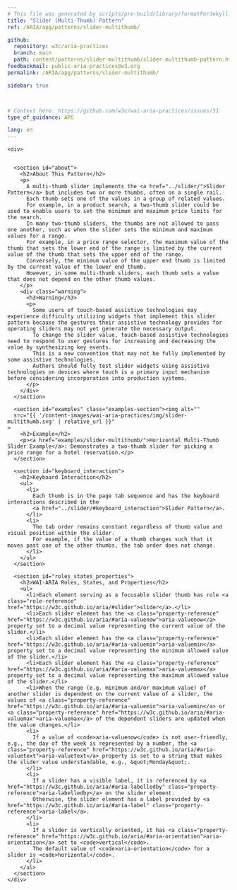 ```yaml
---
# This file was generated by scripts/pre-build/library/formatForJekyll.js
title: "Slider (Multi-Thumb) Pattern"
ref: /ARIA/apg/patterns/slider-multithumb/

github:
  repository: w3c/aria-practices
  branch: main
  path: content/patterns/slider-multithumb/slider-multithumb-pattern.html
feedbackmail: public-aria-practices@w3.org
permalink: /ARIA/apg/patterns/slider-multithumb/

sidebar: true



# Context here: https://github.com/w3c/wai-aria-practices/issues/31
type_of_guidance: APG

lang: en
---
```

<meta charset="UTF-8" />
<meta content="width=device-width, initial-scale=1.0" name="viewport" />
<title>Slider (Multi-Thumb) Pattern</title>

<script src="../../shared/js/highlight.pack.js"></script>
<script src="../../shared/js/app.js"></script>
<script src="../../shared/js/skipto.js"></script>


<link 
  rel="stylesheet"
  href="{{ '/content-assets/wai-aria-practices/styles.css' | relative_url }}"
>
<!-- Code highlighting styles -->
<link 
  rel="stylesheet"
  href="{{ '/ARIA/apg/shared/css/github.css' | relative_url }}"
>

<script>
const addBodyClass = undefined;
const enableSidebar = true;
if (addBodyClass) document.body.classList.add(addBodyClass);
if (enableSidebar) document.body.classList.add('has-sidebar');
</script>
    

<script>
    const parentPage = window.location.pathname.match(
      /\/(patterns|practices)\//
    )?.[1];
    if (parentPage) {
      const parentHref = 'a[href*="' + parentPage + '"]';
      document.querySelector(parentHref).classList.add('active');
    }
  </script>
<div>

    <div>
      

      <section id="about">
        <h2>About This Pattern</h2>
        <p>
          A multi-thumb slider implements the <a href="../slider/">Slider Pattern</a> but includes two or more thumbs, often on a single rail.
          Each thumb sets one of the values in a group of related values.
          For example, in a product search, a two-thumb slider could be used to enable users to set the minimum and maximum price limits for the search.
          In many two-thumb sliders, the thumbs are not allowed to pass one another, such as when the slider sets the minimum and maximum values for a range.
          For example, in a price range selector, the maximum value of the thumb that sets the lower end of the range is limited by the current value of the thumb that sets the upper end of the range.
          Conversely, the minimum value of the upper end thumb is limited by the current value of the lower end thumb.
          However, in some multi-thumb sliders, each thumb sets a value that does not depend on the other thumb values.
        </p>
        <div class="warning">
          <h3>Warning</h3>
          <p>
            Some users of touch-based assistive technologies may experience difficulty utilizing widgets that implement this slider pattern because the gestures their assistive technology provides for operating sliders may not yet generate the necessary output.
            To change the slider value, touch-based assistive technologies need to respond to user gestures for increasing and decreasing the value by synthesizing key events.
            This is a new convention that may not be fully implemented by some assistive technologies.
            Authors should fully test slider widgets using assistive technologies on devices where touch is a primary input mechanism before considering incorporation into production systems.
          </p>
        </div>
      </section>

      <section id="examples" class="examples-section"><img alt="" 
      src="{{ '/content-images/wai-aria-practices/img/slider-multithumb.svg' | relative_url }}"
    >
        <h2>Example</h2>
        <p><a href="examples/slider-multithumb/">Horizontal Multi-Thumb Slider Example</a>: Demonstrates a two-thumb slider for picking a price range for a hotel reservation.</p>
      </section>

      <section id="keyboard_interaction">
        <h2>Keyboard Interaction</h2>
        <ul>
          <li>
            Each thumb is in the page tab sequence and has the keyboard interactions described in the
            <a href="../slider/#keyboard_interaction">Slider Pattern</a>.
          </li>
          <li>
            The tab order remains constant regardless of thumb value and visual position within the slider.
            For example, if the value of a thumb changes such that it moves past one of the other thumbs, the tab order does not change.
          </li>
        </ul>
      </section>

      <section id="roles_states_properties">
        <h2>WAI-ARIA Roles, States, and Properties</h2>
        <ul>
          <li>Each element serving as a focusable slider thumb has role <a class="role-reference" href="https://w3c.github.io/aria/#slider">slider</a>.</li>
          <li>Each slider element has the <a class="property-reference" href="https://w3c.github.io/aria/#aria-valuenow">aria-valuenow</a> property set to a decimal value representing the current value of the slider.</li>
          <li>Each slider element has the <a class="property-reference" href="https://w3c.github.io/aria/#aria-valuemin">aria-valuemin</a> property set to a decimal value representing the minimum allowed value of the slider.</li>
          <li>Each slider element has the <a class="property-reference" href="https://w3c.github.io/aria/#aria-valuemax">aria-valuemax</a> property set to a decimal value representing the maximum allowed value of the slider.</li>
          <li>When the range (e.g. minimum and/or maximum value) of another slider is dependent on the current value of a slider, the values of <a class="property-reference" href="https://w3c.github.io/aria/#aria-valuemin">aria-valuemin</a> or <a class="property-reference" href="https://w3c.github.io/aria/#aria-valuemax">aria-valuemax</a> of the dependent sliders are updated when the value changes.</li>
          <li>
            If a value of <code>aria-valuenow</code> is not user-friendly, e.g., the day of the week is represented by a number, the <a class="property-reference" href="https://w3c.github.io/aria/#aria-valuetext">aria-valuetext</a> property is set to a string that makes the slider value understandable, e.g., &quot;Monday&quot;.
          </li>
          <li>
            If a slider has a visible label, it is referenced by <a href="https://w3c.github.io/aria/#aria-labelledby" class="property-reference">aria-labelledby</a> on the slider element.
            Otherwise, the slider element has a label provided by <a href="https://w3c.github.io/aria/#aria-label" class="property-reference">aria-label</a>.
          </li>
          <li>
            If a slider is vertically oriented, it has <a class="property-reference" href="https://w3c.github.io/aria/#aria-orientation">aria-orientation</a> set to <code>vertical</code>.
            The default value of <code>aria-orientation</code> for a slider is <code>horizontal</code>.
          </li>
        </ul>
      </section>
    </div>
  
</div>
<script 
  src="{{ '/ARIA/apg/shared/js/skipto.js' | relative_url }}"
></script>
